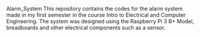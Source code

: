 Alarm_System
This repository contains the codes for the alarm system made in my first semester in the course Intro to Electrical and Computer Engineering. The system was designed using the Raspberry Pi 3 B+ Model, breadboards and other electrical components such as a sensor.
